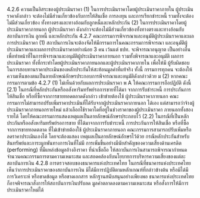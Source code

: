 4.2.6 ความเป็นอิสระของผู้ประเมินราคา
(1) ในการประเมินราคาโดยผู้ประเมินราคาภายใน ผู้ประเมินราคาดังกล่าว
จะต้องไม่มีส่วนเกี่ยวข้องกับการให้สินเชื่อ การลงทุน และการเรียกชำระหนี้ รวมทั้งจะต้องไม่มีส่วนเกี่ยวข้อง
ทั้งทางตรงและทางอ้อมกับลูกหนี้และหลักประกัน
(2) ในการประเมินราคาโดยผู้ประเมินราคาภายนอก ผู้ประเมินราคา
ดังกล่าวจะต้องไม่มีส่วนเกี่ยวข้องทั้งทางตรงและทางอ้อมกับสถาบันการเงิน ลูกหนี้ และหลักประกัน
4.2.7 คณะกรรมการพิจารณาและอนุมัติผู้ประเมินราคาและผลการประเมินราคา
(1) สถาบันการเงินจะต้องจัดให้มีกรรมการในคณะกรรมการพิจารณา
และอนุมัติผู้ประเมินราคาและผลการประเมินราคาอย่างน้อย 3 คน เว้นแต่ ธปท. จะพิจารณาอนุญาต
เป็นอย่างอื่น เพื่อทำหน้าที่ในการพิจารณาและอนุมัติผู้ประเมินราคาภายนอก รวมทั้งพิจารณาและอนุมัติ
ผลการประเมินราคา ทั้งที่กระทำโดยผู้ประเมินราคาภายนอกและผู้ประเมินราคาภายใน เพื่อให้มี
ผู้รับผิดชอบในการสอบทานราคาประเมินของหลักประกันให้สะท้อนมูลค่าที่แท้จริง ทั้งนี้ กรรมการทุกคน
จะต้องให้ความเห็นของตนเป็นลายลักษณ์อักษรประกอบการพิจารณาและอนุมัติดังกล่าวด้วย
ม
(2) หากคณะกรรมการตามข้อ 4.2.7 (1) ไม่เห็นด้วยกับผลการประเมินราคา
พ
A
ให้คณะกรรมการถือปฏิบัติ ดังนี้
(2.1) ในกรณีที่หลักประกันหรืออสังหาริมทรัพย์รอการขายที่ได้มา
จากการรับชำระหนี้ การประกันการให้สินเชื่อ หรือที่ซื้อจากการขายทอดตลาดดังกล่าว เข้าข่ายต้องใช้
ผู้ประเมินราคาภายนอก คณะกรรมการไม่สามารถปรับเพิ่มราคาประเมินที่ได้รับจากผู้ประเมินราคาภายนอก
ได้เอง แต่สามารถว่าจ้างผู้ประเมินราคาภายนอกรายใหม่ แล้วเลือกใช้ราคาใดที่อยู่ในช่วงราคาของผู้ประเมินราคา
ภายนอกทั้งสองรายได้ โดยให้คณะกรรมการแสดงเหตุผลเป็นลายลักษณ์อักษรประกอบไว้
(2.2) ในกรณีที่เป็นหลักประกันหรืออสังหาริมทรัพย์รอการขาย
ที่ได้มาจากการรับชำระหนี้ การประกันการให้สินเชื่อ หรือที่ซื้อจากการขายทอดตลาด ที่ไม่เข้าข่ายต้องใช้
ผู้ประเมินราคาภายนอก คณะกรรมการสามารถปรับเพิ่มหรือลดราคาประเมินเองได้ โดยจะต้องแสดง
เหตุผลเป็นลายลักษณ์อักษรไว้ด้วย
กรณีหลักประกันสำหรับสินทรัพย์และภาระผูกพันทางการเงินที่ไม่มี
การเพิ่มขึ้นอย่างมีนัยสำคัญของความเสี่ยงด้านเครดิต (performing) ที่มีแหล่งข้อมูลอ้างอิงราคา
ที่น่าเชื่อถือ ให้สถาบันการเงินสามารถพิจารณากำหนดจำนวนคณะกรรมการตามความเหมาะสม
และสอดคล้องกับนโยบายการบริหารความเสี่ยงของแต่ละสถาบันการเงิน
4.2.8 การตรวจสอบของธนาคารแห่งประเทศไทย
ในกรณีที่ธนาคารแห่งประเทศไทยเห็นว่าการประเมินราคาของสถาบันการเงิน
มิได้มีการปฏิบัติตามหลักเกณฑ์ที่กล่าวข้างต้น หรือมิได้มีการวิเคราะห์ หรือขาดข้อมูล หรือขาดเอกสาร
หลักฐานสนับสนุนอย่างเพียงพอ ธนาคารแห่งประเทศไทยก็อาจพิจารณาสั่งการให้สถาบันการเงินปรับลด
มูลค่าตลาดลงตามความเหมาะสม หรือสั่งการให้มีการประเมินราคาใหม่ได้

